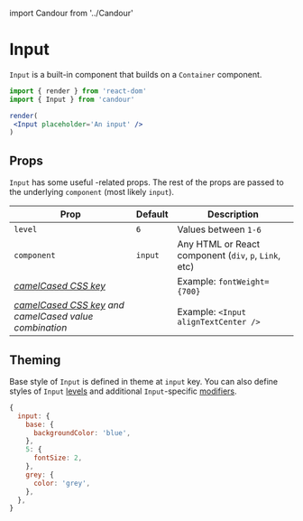import Candour from '../Candour'

# Input

`Input` is a built-in component that builds on a `Container` component.

 ```jsx
import { render } from 'react-dom'
import { Input } from 'candour'

render(
  <Input placeholder='An input' />
)
```

## Props

`Input` has some useful <Candour />-related props. The rest of the props are
passed to the underlying `component` (most likely `input`).

| Prop                                                                              | Default     | Description                                           |
| -------------                                                                     | ----------- | -----                                                 |
| `level`                                                                           | `6`         | Values between `1-6`                                  |
| `component`                                                                       | `input`     | Any HTML or React component (`div`, `p`, `Link`, etc) |
| [*camelCased CSS key*](/docs/style-props/list)                                    |             | Example: `fontWeight={700}`                           |
| [*camelCased CSS key*](/docs/style-props/list) *and camelCased value combination* |             | Example: `<Input alignTextCenter />`                |

## Theming

Base style of `Input` is defined in theme at `input` key. You can also
define styles of `Input` [levels](/docs/theme/levels) and
additional `Input`-specific [modifiers](/docs/theme/modifiers).


```js
{
  input: {
    base: {
      backgroundColor: 'blue',
    },
    5: {
      fontSize: 2,
    },
    grey: {
      color: 'grey',
    },
  },
}
```
